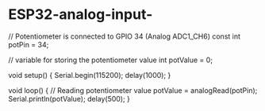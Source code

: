 # ESP32-analog-input-
// Potentiometer is connected to GPIO 34 (Analog ADC1_CH6) 
const int potPin = 34;

// variable for storing the potentiometer value
int potValue = 0;

void setup() {
  Serial.begin(115200);
  delay(1000);
}

void loop() {
  // Reading potentiometer value
  potValue = analogRead(potPin);
  Serial.println(potValue);
  delay(500);
}

